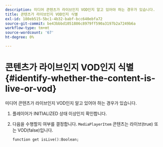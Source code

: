 ```yaml
---
description: 미디어 콘텐츠가 라이브인지 VOD인지 알고 있어야 하는 경우가 있습니다.
title: 콘텐츠가 라이브인지 VOD인지 식별
exl-id: 180eb515-5bc1-4b32-babf-bcc640ebfa72
source-git-commit: be43bbbd1051886c8979ff590a3197b2a7249b6a
workflow-type: tm+mt
source-wordcount: '67'
ht-degree: 0%

---
```


# 콘텐츠가 라이브인지 VOD인지 식별{#identify-whether-the-content-is-live-or-vod}

미디어 콘텐츠가 라이브인지 VOD인지 알고 있어야 하는 경우가 있습니다.

1. 플레이어가 INITIALIZED 상태 이상인지 확인합니다.
1. 다음을 수행할지 여부를 결정합니다. `MediaPlayerItem` 콘텐츠는 라이브(true) 또는 VOD(false)입니다.

   ```
   function get isLive():Boolean;
   ```
